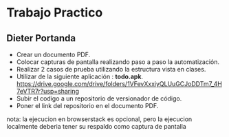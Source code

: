 # Trabajo Practico
## Dieter Portanda

- Crear un documento PDF.
- Colocar capturas de pantalla realizando paso a paso la automatización.
- Realizar 2 casos de prueba utilizando la estructura vista en clases.
- Utilizar de la siguiente aplicación : **todo.apk**.
  https://drive.google.com/drive/folders/1VFevXxxiyQLUuGCJoDDTm7_4H7eVTR7r?usp=sharing
- Subir el codigo a un repositorio de versionador de código.
- Poner el link del repositorio en el documento PDF.


nota:  la ejecucion en browserstack es opcional, pero la ejecucion localmente deberia tener su respaldo como captura de pantalla
